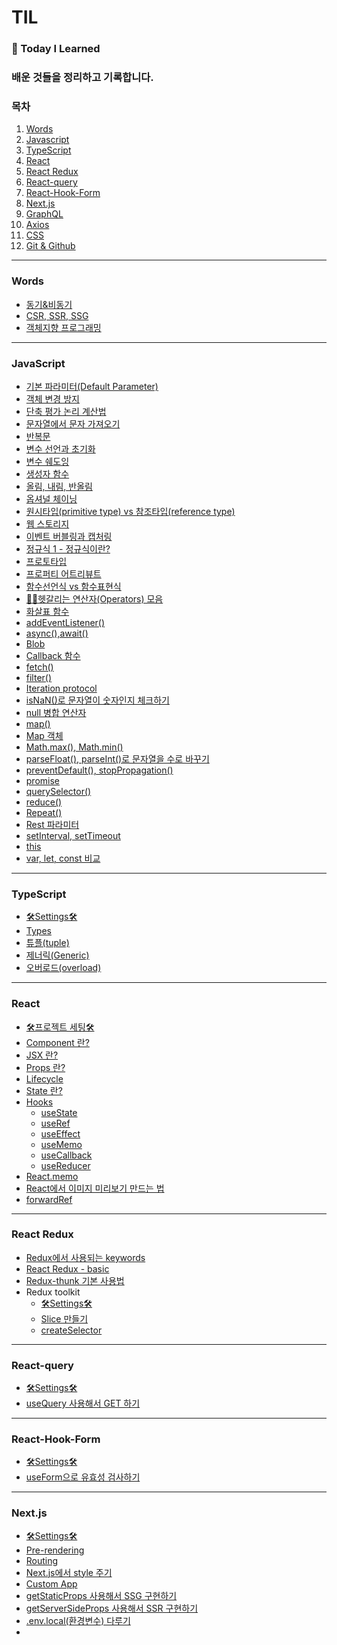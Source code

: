 # TIL
### 🍅 Today I Learned

### 배운 것들을 정리하고 기록합니다.

### 목차
1. [Words](https://github.com/root-zero-o/TIL/blob/master/README.md#words)
2. [Javascript](https://github.com/root-zero-o/TIL/blob/master/README.md#javascript)
3. [TypeScript](https://github.com/root-zero-o/TIL/blob/master/README.md#typescript)
4. [React](https://github.com/root-zero-o/TIL/blob/master/README.md#react)
5. [React Redux](https://github.com/root-zero-o/TIL/blob/master/README.md#react-redux)
6. [React-query](https://github.com/root-zero-o/TIL/blob/master/README.md#react-query)
7. [React-Hook-Form](https://github.com/root-zero-o/TIL/blob/master/README.md#react-hook-form)
8. [Next.js](https://github.com/root-zero-o/TIL/blob/master/README.md#nextjs)
9. [GraphQL]()
10. [Axios](https://github.com/root-zero-o/TIL/blob/master/README.md#axios)
11. [CSS](https://github.com/root-zero-o/TIL/blob/master/README.md#flask)
12. [Git & Github](https://github.com/root-zero-o/TIL/blob/master/README.md#git--github)

----
### Words
- [동기&비동기](https://github.com/root-zero-o/TIL/tree/master/Words)
- [CSR, SSR, SSG](https://github.com/root-zero-o/TIL/blob/master/Words/CSR%2CSSR%2CSSG.md)
- [객체지향 프로그래밍](https://github.com/root-zero-o/TIL/blob/master/Words/OOP.md)

----

### JavaScript
- [기본 파라미터(Default Parameter)](https://github.com/root-zero-o/TIL/blob/master/Javascript/%EA%B8%B0%EB%B3%B8%20%ED%8C%8C%EB%9D%BC%EB%AF%B8%ED%84%B0.md)
- [객체 변경 방지](https://github.com/root-zero-o/TIL/blob/master/Javascript/%EA%B0%9D%EC%B2%B4%20%EB%B3%80%EA%B2%BD%20%EB%B0%A9%EC%A7%80.md)
- [단축 평가 논리 계산법](https://github.com/root-zero-o/TIL/blob/master/Javascript/short-circuit_evaluation.md)
- [문자열에서 문자 가져오기](https://github.com/root-zero-o/TIL/blob/master/Javascript/%EB%AC%B8%EC%9E%90%EC%97%B4%EC%97%90%EC%84%9C%20%EB%AC%B8%EC%9E%90%20%EA%B0%80%EC%A0%B8%EC%98%A4%EA%B8%B0.md)
- [반복문](https://github.com/root-zero-o/TIL/blob/master/Javascript/%EB%B0%98%EB%B3%B5%EB%AC%B8.md)
- [변수 선언과 초기화](https://github.com/root-zero-o/TIL/blob/master/Javascript/%EB%B3%80%EC%88%98_%EC%84%A0%EC%96%B8%EA%B3%BC_%EC%B4%88%EA%B8%B0%ED%99%94.md)
- [변수 쉐도잉](https://github.com/yyeonggg/TIL/blob/master/Javascript/variable_shadowing.md)
- [생성자 함수](https://github.com/yyeonggg/TIL/blob/master/Javascript/%EC%83%9D%EC%84%B1%EC%9E%90_%ED%95%A8%EC%88%98.md)
- [올림, 내림, 반올림](https://github.com/yyeonggg/TIL/blob/master/Javascript/Math.ceil-floor-round.md)
- [옵셔널 체이닝](https://github.com/root-zero-o/TIL/blob/master/Javascript/optional-chaining.md)
- [원시타입(primitive type) vs 참조타입(reference type)](https://github.com/yyeonggg/TIL/blob/master/Javascript/primitive_type_and_reference_type.md)
- [웹 스토리지](https://github.com/yyeonggg/TIL/blob/master/Javascript/webStorage.md)
- [이벤트 버블링과 캡처링](https://github.com/yyeonggg/TIL/blob/master/Javascript/bubbling_capturing.md)
- [정규식 1 - 정규식이란?](https://github.com/yyeonggg/TIL/blob/master/Javascript/%EC%A0%95%EA%B7%9C%EC%8B%9D1.md)
- [프로토타입](https://github.com/yyeonggg/TIL/blob/master/Javascript/prototype.md)
- [프로퍼티 어트리뷰트](https://github.com/root-zero-o/TIL/blob/master/Javascript/%ED%94%84%EB%A1%9C%ED%8D%BC%ED%8B%B0%20%EC%96%B4%ED%8A%B8%EB%A6%AC%EB%B7%B0%ED%8A%B8.md)
- [함수선언식 vs 함수표현식](https://github.com/yyeonggg/TIL/blob/master/Javascript/%ED%95%A8%EC%88%98%EC%84%A0%EC%96%B8%EC%8B%9D%20vs%20%ED%95%A8%EC%88%98%ED%91%9C%ED%98%84%EC%8B%9D.md)
- [🤷‍♂️헷갈리는 연산자(Operators) 모음](https://github.com/yyeonggg/TIL/blob/master/Javascript/operators.md)
- [화살표 함수](https://github.com/yyeonggg/TIL/blob/master/Javascript/%ED%99%94%EC%82%B4%ED%91%9C_%ED%95%A8%EC%88%98.md)
- [addEventListener()](https://github.com/yyeonggg/TIL/blob/master/Javascript/addEventListener.md)
- [async(),await()](https://github.com/yyeonggg/TIL/blob/master/Javascript/async_await.md)
- [Blob](https://github.com/yyeonggg/TIL/blob/master/Javascript/blob.md)
- [Callback 함수](https://github.com/yyeonggg/TIL/blob/master/Javascript/Callback%ED%95%A8%EC%88%98.md)
- [fetch()](https://github.com/yyeonggg/TIL/blob/master/Javascript/fetch.md)
- [filter()](https://github.com/yyeonggg/TIL/blob/master/Javascript/filter()%ED%95%A8%EC%88%98.md)
- [Iteration protocol](https://github.com/yyeonggg/TIL/blob/master/Javascript/iteration_protocol.md)
- [isNaN()로 문자열이 숫자인지 체크하기](https://github.com/yyeonggg/TIL/blob/master/Javascript/isNaN().md)
- [null 병합 연산자](https://github.com/root-zero-o/TIL/blob/master/Javascript/nullish-coalescing.md)
- [map()](https://github.com/yyeonggg/TIL/blob/master/Javascript/map().md)
- [Map 객체](https://github.com/yyeonggg/TIL/blob/master/Javascript/map_%EA%B0%9D%EC%B2%B4.md)
- [Math.max(), Math.min()](https://github.com/yyeonggg/TIL/blob/master/Javascript/Math.max(),Math.min().md)
- [parseFloat(), parseInt()로 문자열을 수로 바꾸기](https://github.com/yyeonggg/TIL/blob/master/Javascript/parseInt-Float().md)
- [preventDefault(), stopPropagation()](https://github.com/yyeonggg/TIL/blob/master/Javascript/preventDefault()_stopPropagation().md)
- [promise](https://github.com/yyeonggg/TIL/blob/master/Javascript/Promise.md)
- [querySelector()](https://github.com/yyeonggg/TIL/blob/master/Javascript/querySelector().md)
- [reduce()](https://github.com/yyeonggg/TIL/blob/master/Javascript/reduce()%ED%95%A8%EC%88%98.md)
- [Repeat()](https://github.com/yyeonggg/TIL/blob/master/Javascript/repeat().md)
- [Rest 파라미터](https://github.com/yyeonggg/TIL/blob/master/Javascript/Rest%ED%8C%8C%EB%9D%BC%EB%AF%B8%ED%84%B0.md)
- [setInterval, setTimeout](https://github.com/yyeonggg/TIL/blob/master/Javascript/setInterval_setTimeout.md)
- [this](https://github.com/yyeonggg/TIL/blob/master/Javascript/this.md)
- [var, let, const 비교](https://github.com/yyeonggg/TIL/blob/master/Javascript/var%2C%20let%2C%20const%20%EB%B9%84%EA%B5%90.md)

----

### TypeScript
- [🛠Settings🛠](https://github.com/root-zero-o/TIL/blob/master/TypeScript/Settings.md)
- [Types](https://github.com/root-zero-o/TIL/blob/master/TypeScript/types.md)
- [튜플(tuple)](https://github.com/root-zero-o/TIL/blob/master/TypeScript/Tuple.md)
- [제너릭(Generic)](https://github.com/root-zero-o/TIL/blob/master/TypeScript/generic.md)
- [오버로드(overload)](https://github.com/root-zero-o/TIL/blob/master/TypeScript/overload.md)


----

### React
- [🛠프로젝트 세팅🛠](https://github.com/yyeonggg/TIL/blob/master/React/setting.md)
- [Component 란?](https://github.com/yyeonggg/TIL/blob/master/React/component.md)
- [JSX 란?](https://github.com/yyeonggg/TIL/blob/master/React/JSX.md)
- [Props 란?](https://github.com/yyeonggg/TIL/blob/master/React/props.md)
- [Lifecycle](https://github.com/yyeonggg/TIL/blob/master/React/Lifecycle.md)
- [State 란?](https://github.com/yyeonggg/TIL/blob/master/React/state.md)
- [Hooks](https://github.com/yyeonggg/TIL/tree/master/React/Hooks)
    - [useState](https://github.com/yyeonggg/TIL/blob/master/React/Hooks/usestate.md)
    - [useRef](https://github.com/yyeonggg/TIL/blob/master/React/Hooks/useRef.md)
    - [useEffect](https://github.com/yyeonggg/TIL/blob/master/React/Hooks/useEffect.md)
    - [useMemo](https://github.com/yyeonggg/TIL/blob/master/React/Hooks/useMemo.md)
    - [useCallback](https://github.com/yyeonggg/TIL/blob/master/React/Hooks/useCallback.md)
    - [useReducer](https://github.com/yyeonggg/TIL/blob/master/React/Hooks/useReducer.md)
- [React.memo](https://github.com/yyeonggg/TIL/blob/master/React/React.memo.md)
- [React에서 이미지 미리보기 만드는 법](https://github.com/yyeonggg/TIL/blob/master/React/%EC%9D%B4%EB%AF%B8%EC%A7%80_%EB%AF%B8%EB%A6%AC%EB%B3%B4%EA%B8%B0.md)
- [forwardRef](https://github.com/yyeonggg/TIL/blob/master/React/forwardRef.md)
----
### React Redux
- [Redux에서 사용되는 keywords](https://github.com/yyeonggg/TIL/blob/master/React%20Redux/keywords.md)
- [React Redux - basic](https://github.com/yyeonggg/TIL/blob/master/React%20Redux/basic.md)
- [Redux-thunk 기본 사용법](https://github.com/yyeonggg/TIL/blob/master/React%20Redux/Redux-thunk.md)
- Redux toolkit
    - [🛠Settings🛠](https://github.com/root-zero-o/TIL/blob/master/React%20Redux/Redux%20toolkit/settings.md)
    - [Slice 만들기](https://github.com/root-zero-o/TIL/blob/master/React%20Redux/Redux%20toolkit/slice_%EB%A7%8C%EB%93%A4%EA%B8%B0.md)
    - [createSelector](https://github.com/root-zero-o/TIL/blob/master/React%20Redux/Redux%20toolkit/createSelector.md)

----

### React-query
- [🛠Settings🛠](https://github.com/yyeonggg/TIL/blob/master/React-query/Settings.md)
- [useQuery 사용해서 GET 하기](https://github.com/yyeonggg/TIL/blob/master/React-query/useQuery.md)

----

### React-Hook-Form
- [🛠Settings🛠](https://github.com/yyeonggg/TIL/blob/master/React-Hook-Form/settings.md)
- [useForm으로 유효성 검사하기](https://github.com/yyeonggg/TIL/blob/master/React-Hook-Form/useForm.md)

----

### Next.js
- [🛠Settings🛠](https://github.com/yyeonggg/TIL/blob/master/Next.js/settings.md)
- [Pre-rendering](https://github.com/yyeonggg/TIL/blob/master/Next.js/pages.md)
- [Routing](https://github.com/yyeonggg/TIL/blob/master/Next.js/routing.md)
- [Next.js에서 style 주기](https://github.com/yyeonggg/TIL/blob/master/Next.js/styles.md)
- [Custom App](https://github.com/yyeonggg/TIL/blob/master/Next.js/custom_app.md)
- [getStaticProps 사용해서 SSG 구현하기](https://github.com/root-zero-o/TIL/blob/master/Next.js/getStaticProps.md)
- [getServerSideProps 사용해서 SSR 구현하기](https://github.com/root-zero-o/TIL/blob/master/Next.js/getServerSideProps.md)
- [.env.local(환경변수) 다루기](https://github.com/root-zero-o/TIL/blob/master/Next.js/.env.local.md)
- [<Script>](https://github.com/root-zero-o/TIL/blob/master/Next.js/Script.md)

----

### GraphQL
- [GraphQL이란?](https://github.com/root-zero-o/TIL/blob/master/GraphQL/GraphQL%EC%9D%B4%EB%9E%80.md)
- [Apollo Server로 API 만들기 - Setting](https://github.com/root-zero-o/TIL/blob/master/GraphQL/ApolloServer-Setting.md)
- [Apollo Server로 API 만들기 - type](https://github.com/root-zero-o/TIL/blob/master/GraphQL/ApolloServer-type.md)
- [Apollo Server로 API 만들기 - resolvers](https://github.com/root-zero-o/TIL/blob/master/GraphQL/ApolloServer-resolvers.md)
- Apollo Client
    - [setting](https://github.com/root-zero-o/TIL/blob/master/GraphQL/Apollo%20Client/setting.md)
    - [Apollo Client로 전역 상태 관리하기](https://github.com/root-zero-o/TIL/blob/master/GraphQL/Apollo%20Client/%EC%A0%84%EC%97%AD%20%EC%83%81%ED%83%9C%20%EA%B4%80%EB%A6%AC.md)
    - [useQuery](https://github.com/root-zero-o/TIL/blob/master/GraphQL/Apollo%20Client/useQuery.md)
    - [useMutation](https://github.com/root-zero-o/TIL/blob/master/GraphQL/Apollo%20Client/useMutation.md)

---

### Axios
- [Axios - Basic🐣](https://github.com/yyeonggg/TIL/blob/master/Axios/basic.md)
- [Interceptors](https://github.com/yyeonggg/TIL/blob/master/Axios/interceptors.md)
- [formData 활용해 이미지 post하기](https://github.com/yyeonggg/TIL/blob/master/Axios/send_image.md)

----


### Flask
- [url_for 함수](https://github.com/yyeonggg/TIL/blob/master/Flask/url_for%20%ED%95%A8%EC%88%98.md)

----

### CSS
- [box-shadow](https://github.com/yyeonggg/TIL/blob/master/CSS/box-shadow.md)
- [position: absolute 가운데 두기](https://github.com/yyeonggg/TIL/blob/master/CSS/position:%20absolute%20%EA%B0%80%EC%9A%B4%EB%8D%B0%20%EB%91%90%EA%B8%B0.md)
- [이모지 색 변경하기](https://github.com/yyeonggg/TIL/blob/master/CSS/%EC%9D%B4%EB%AA%A8%EC%A7%80%20%EC%83%89%20%EB%B3%80%EA%B2%BD.md)
- [reset & normalize](https://github.com/root-zero-o/TIL/blob/master/CSS/reset%20%26%20normalize.md)
- [Tailwind CSS]()
    - [🛠Settings🛠](https://github.com/root-zero-o/TIL/blob/master/CSS/Tailwind_CSS/Settings.md)
    - [Customizing](https://github.com/root-zero-o/TIL/blob/master/CSS/Tailwind_CSS/customizing.md)
    - [다크 모드 만들기🌙](https://github.com/root-zero-o/TIL/blob/master/CSS/Tailwind_CSS/darkMode.md)
    - [Group & Peer modifier](https://github.com/root-zero-o/TIL/blob/master/CSS/Tailwind_CSS/peer_group.md)
    - [삼항연산자 사용하기](https://github.com/root-zero-o/TIL/blob/master/CSS/Tailwind_CSS/%EC%82%BC%ED%95%AD%EC%97%B0%EC%82%B0%EC%9E%90_%EC%82%AC%EC%9A%A9%ED%95%98%EA%B8%B0.md)
    - [pixel 프리셋 설정하기](https://github.com/root-zero-o/TIL/blob/master/CSS/Tailwind_CSS/pixel_%ED%94%84%EB%A6%AC%EC%85%8B.md)
    - [flex grow&shrink 조절하기](https://github.com/root-zero-o/TIL/blob/master/CSS/Tailwind_CSS/flex-grow-and-shrink.md)
- [Styled-Components](https://github.com/root-zero-o/TIL/tree/master/CSS/Styled-Components)
    - [props 활용하기](https://github.com/root-zero-o/TIL/blob/master/CSS/Styled-Components/props%ED%99%9C%EC%9A%A9.md)
    - [Next.js + Styled-Components 세팅하기](https://github.com/root-zero-o/TIL/blob/master/CSS/Styled-Components/Next.js%20Setting.md)

----

### Git & Github
- [🛠Settings🛠](https://github.com/yyeonggg/TIL/blob/master/Git%26Github/git-basic.md)
- [Git 명령어 - Basic](https://github.com/yyeonggg/TIL/blob/master/Git%26Github/commands_basic.md)
- [Git 명령어 - Add, Ignore](https://github.com/yyeonggg/TIL/blob/master/Git&Github/commands_add_ignore.md)
- [Git 명령어 - Diff](https://github.com/yyeonggg/TIL/blob/master/Git&Github/commands_diff.md)
- [Git 명령어 - commit](https://github.com/yyeonggg/TIL/blob/master/Git%26Github/commands_commit.md)
- [Git 명령어 - merge](https://github.com/yyeonggg/TIL/blob/master/Git%26Github/commands_merge.md)
- [Git 명령어 - stash](https://github.com/yyeonggg/TIL/blob/master/Git%26Github/commands_stash.md)
- [Git 명령어 - fetch](https://github.com/yyeonggg/TIL/blob/master/Git%26Github/commands_fetch.md)
- [Git terminal로 Github 사용하기](https://github.com/yyeonggg/TIL/blob/master/Git%26Github/github_by_git_terminal.md)
- [Git terminal로 Github 팀프로젝트하기](https://github.com/yyeonggg/TIL/blob/master/Git%26Github/github_team_project.md)



